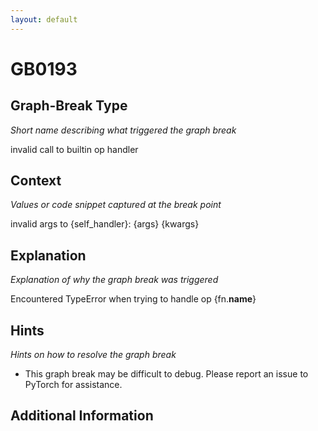 ```yaml
---
layout: default
---
```

# GB0193

## Graph-Break Type
*Short name describing what triggered the graph break*

invalid call to builtin op handler

## Context
*Values or code snippet captured at the break point*

invalid args to {self_handler}: {args} {kwargs}

## Explanation
*Explanation of why the graph break was triggered*

Encountered TypeError when trying to handle op {fn.__name__}

## Hints
*Hints on how to resolve the graph break*

- This graph break may be difficult to debug. Please report an issue to PyTorch for assistance.


## Additional Information

<!-- ADDITIONAL INFORMATION START - Add custom information below this line -->

<!-- ADDITIONAL INFORMATION END -->

